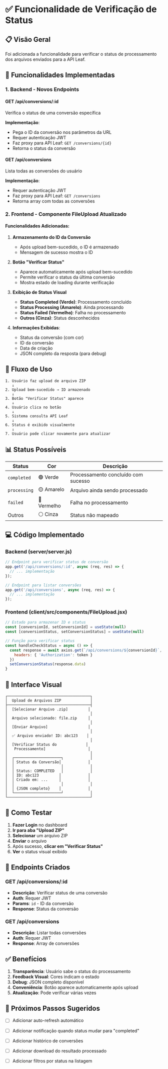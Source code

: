 # ✅ Funcionalidade de Verificação de Status

## 📋 Visão Geral

Foi adicionada a funcionalidade para verificar o status de processamento dos arquivos enviados para a API Leaf.

## 🎯 Funcionalidades Implementadas

### 1. **Backend - Novos Endpoints**

#### GET /api/conversions/:id
Verifica o status de uma conversão específica

**Implementação**:
- Pega o ID da conversão nos parâmetros da URL
- Requer autenticação JWT
- Faz proxy para API Leaf: `GET /conversions/{id}`
- Retorna o status da conversão

#### GET /api/conversions
Lista todas as conversões do usuário

**Implementação**:
- Requer autenticação JWT
- Faz proxy para API Leaf: `GET /conversions`
- Retorna array com todas as conversões

### 2. **Frontend - Componente FileUpload Atualizado**

#### Funcionalidades Adicionadas:
1. **Armazenamento do ID da Conversão**
   - Após upload bem-sucedido, o ID é armazenado
   - Mensagem de sucesso mostra o ID

2. **Botão "Verificar Status"**
   - Aparece automaticamente após upload bem-sucedido
   - Permite verificar o status da última conversão
   - Mostra estado de loading durante verificação

3. **Exibição de Status Visual**
   - **Status Completed (Verde)**: Processamento concluído
   - **Status Processing (Amarelo)**: Ainda processando
   - **Status Failed (Vermelho)**: Falha no processamento
   - **Outros (Cinza)**: Status desconhecidos

4. **Informações Exibidas**:
   - Status da conversão (com cor)
   - ID da conversão
   - Data de criação
   - JSON completo da resposta (para debug)

## 🔄 Fluxo de Uso

```
1. Usuário faz upload de arquivo ZIP
   ↓
2. Upload bem-sucedido → ID armazenado
   ↓
3. Botão "Verificar Status" aparece
   ↓
4. Usuário clica no botão
   ↓
5. Sistema consulta API Leaf
   ↓
6. Status é exibido visualmente
   ↓
7. Usuário pode clicar novamente para atualizar
```

## 📊 Status Possíveis

| Status | Cor | Descrição |
|--------|-----|-----------|
| `completed` | 🟢 Verde | Processamento concluído com sucesso |
| `processing` | 🟡 Amarelo | Arquivo ainda sendo processado |
| `failed` | 🔴 Vermelho | Falha no processamento |
| Outros | ⚪ Cinza | Status não mapeado |

## 💻 Código Implementado

### Backend (server/server.js)
```javascript
// Endpoint para verificar status de conversão
app.get('/api/conversions/:id', async (req, res) => {
  // ... implementação
});

// Endpoint para listar conversões
app.get('/api/conversions', async (req, res) => {
  // ... implementação
});
```

### Frontend (client/src/components/FileUpload.jsx)
```javascript
// Estado para armazenar ID e status
const [conversionId, setConversionId] = useState(null)
const [conversionStatus, setConversionStatus] = useState(null)

// Função para verificar status
const handleCheckStatus = async () => {
  const response = await axios.get(`/api/conversions/${conversionId}`, {
    headers: { 'Authorization': token }
  })
  setConversionStatus(response.data)
}
```

## 🎨 Interface Visual

```
┌─────────────────────────────────────┐
│  Upload de Arquivos ZIP             │
├─────────────────────────────────────┤
│  [Selecionar Arquivo .zip]         │
│                                     │
│  Arquivo selecionado: file.zip     │
│                                     │
│  [Enviar Arquivo]                  │
│                                     │
│  ✅ Arquivo enviado! ID: abc123    │
│                                     │
│  [Verificar Status do             │
│   Processamento]                   │
│                                     │
│  ┌─────────────────────┐            │
│  │ Status da Conversão│            │
│  │                     │            │
│  │ Status: COMPLETED   │            │
│  │ ID: abc123         │            │
│  │ Criado em: ...     │            │
│  │                     │            │
│  │ {JSON completo}    │            │
│  └─────────────────────┘            │
└─────────────────────────────────────┘
```

## 🧪 Como Testar

1. **Fazer Login** no dashboard
2. **Ir para aba "Upload ZIP"**
3. **Selecionar** um arquivo ZIP
4. **Enviar** o arquivo
5. Após sucesso, **clicar em "Verificar Status"**
6. **Ver** o status visual exibido

## 📝 Endpoints Criados

### GET /api/conversions/:id
- **Descrição**: Verificar status de uma conversão
- **Auth**: Requer JWT
- **Params**: `id` - ID da conversão
- **Response**: Status da conversão

### GET /api/conversions
- **Descrição**: Listar todas conversões
- **Auth**: Requer JWT
- **Response**: Array de conversões

## ✅ Benefícios

1. **Transparência**: Usuário sabe o status do processamento
2. **Feedback Visual**: Cores indicam o estado
3. **Debug**: JSON completo disponível
4. **Conveniência**: Botão aparece automaticamente após upload
5. **Atualização**: Pode verificar várias vezes

## 🚀 Próximos Passos Sugeridos

- [ ] Adicionar auto-refresh automático
- [ ] Adicionar notificação quando status mudar para "completed"
- [ ] Adicionar histórico de conversões
- [ ] Adicionar download do resultado processado
- [ ] Adicionar filtros por status na listagem

